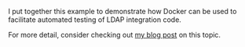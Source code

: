 I put together this example to demonstrate how Docker can be used to facilitate automated 
testing of LDAP integration code.

For more detail, consider  checking out [my blog post](https://blog.scottysse.us/2020/06/testing-ldap-clients-with-docker.html)
on this topic.